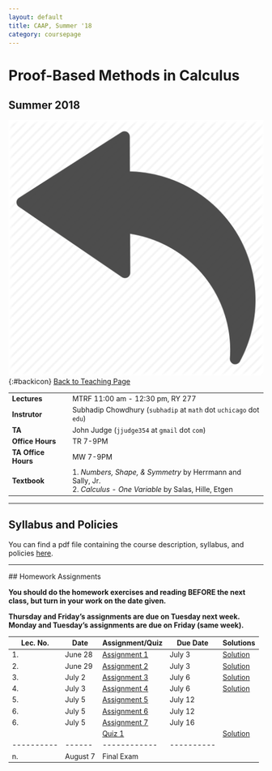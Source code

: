 ```yaml
---
layout: default
title: CAAP, Summer '18
category: coursepage
---
```


# Proof-Based Methods in Calculus
## Summer 2018
<div class="backlink">
 
  ![Back](/resources/back.png){:#backicon} [Back to Teaching Page](/teaching) 
</div>  


|||
|---|---|
| **Lectures** | MTRF	11:00 am - 12:30 pm, RY 277 |
| **Instrutor**| Subhadip Chowdhury (`subhadip` at `math` dot `uchicago` dot `edu`)|
|**TA**| John Judge (`jjudge354` at `gmail` dot `com`)
| **Office Hours**| TR 7-9PM |
| **TA Office Hours**| MW 7-9PM |
| **Textbook**| 1. _Numbers, Shape, & Symmetry_ by Herrmann and Sally, Jr. <br>2. _Calculus - One Variable_ by Salas, Hille, Etgen |


---
## Syllabus and Policies 

You can find a pdf file containing the course description, syllabus, and policies [here](Syllabus_CAAP_Summer_2018.pdf).


---

<div class='anchor' id="assignments">
## Homework Assignments
</div>

<div class='schedule'>
 
__You should do the homework exercises and reading BEFORE the next class, but turn in your work on the date given.__ 

__Thursday and Friday’s assignments are due on Tuesday next week. Monday and Tuesday’s assignments
are due on Friday (same week).__
  
| Lec. No. | Date | Assignment/Quiz | Due Date | Solutions |
|----------|------|------------|----------|-----------|
| 1. | June 28 | [Assignment 1](CAAP_Assignment1.pdf) | July 3 | [Solution](caap-proofs-assignment1.pdf) |
| 2. | June 29 | [Assignment 2](CAAP_Assignment2.pdf) | July 3 | [Solution](caap-proofs-assignment2.pdf) |
| 3. | July 2 | [Assignment 3](CAAP_Assignment3.pdf) | July 6 | [Solution](caap-proofs-assignment3.pdf) |
| 4. | July 3 | [Assignment 4](CAAP_Assignment4.pdf) | July 6 | [Solution](caap-proofs-assignment4.pdf) |
| 5. | July 5 | [Assignment 5](CAAP_Assignment5.pdf) | July 12 | 
| 6. | July 5 | [Assignment 6](CAAP_Assignment6.pdf) | July 12 |
| 6. | July 5 | [Assignment 7](CAAP_Assignment7.pdf) | July 16 |
|    |        | [Quiz 1](CAAP_Quiz1.pdf)             |         | [Solution](CAAP_Quiz1_solution.pdf)
|----------|------|------------|----------|
| n. | August 7 | Final Exam | |

</div>

